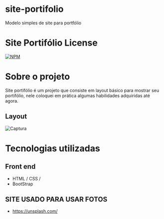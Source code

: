 # site-portifolio
Modelo simples de site para portfólio

# Site Portifólio License 
[![NPM](https://img.shields.io/npm/l/react)](https://github.com/ArdisonRubim/site-portifolio/blob/main/LICENSE) 

# Sobre o projeto
 Site portifólio é um projeto que consiste em layout básico para mostrar seu portifólio, nele coloquei em prática algumas habilidades adquiridas até agora.

## Layout
![Captura](https://user-images.githubusercontent.com/70097577/128793882-6c6547c3-bc2b-40a8-af85-b593dedc4fd3.png)

# Tecnologias utilizadas

## Front end
- HTML / CSS /
- BootStrap

## SITE USADO PARA USAR FOTOS
- https://unsplash.com/

